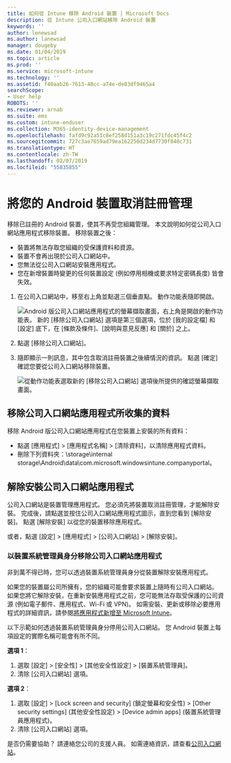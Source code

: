 ```yaml
---
title: 如何從 Intune 移除 Android 裝置 | Microsoft Docs
description: 從 Intune 公司入口網站移除 Android 裝置
keywords: ''
author: lenewsad
ms.author: lanewsad
manager: dougeby
ms.date: 01/04/2019
ms.topic: article
ms.prod: ''
ms.service: microsoft-intune
ms.technology: ''
ms.assetid: f40aab26-7613-48cc-a74e-de83df9465a4
searchScope:
- User help
ROBOTS: ''
ms.reviewer: arnab
ms.suite: ems
ms.custom: intune-enduser
ms.collection: M365-identity-device-management
ms.openlocfilehash: fafd9c92a51c8ef258d151a3c19c271fdc45f4c2
ms.sourcegitcommit: 727c3ae7659ad79ea162250d234d7730f840c731
ms.translationtype: HT
ms.contentlocale: zh-TW
ms.lasthandoff: 02/07/2019
ms.locfileid: "55835855"
---
```

# <a name="unenroll-your-android-device-from-management"></a>將您的 Android 裝置取消註冊管理  

移除已註冊的 Android 裝置，使其不再受您組織管理。 本文說明如何從公司入口網站應用程式移除裝置。 移除裝置之後：  

* 裝置將無法存取您組織的受保護資料和資源。
* 裝置不會再出現於公司入口網站中。
* 您無法從公司入口網站安裝應用程式。
* 您在新增裝置時變更的任何裝置設定 (例如停用相機或要求特定密碼長度) 皆會失效。  

1. 在公司入口網站中，移至右上角並點選三個垂直點。 動作功能表隨即開啟。

   ![Android 版公司入口網站應用程式的螢幕擷取畫面，右上角是開啟的動作功能表。 新的 [移除公司入口網站] 選項是第三個選項，位於 [我的設定檔] 和 [設定] 底下，在 [條款及條件]、[說明與意見反應] 和 [關於] 之上。](./media/android_remove_cp_menu_action_after_1705.png)

2. 點選 [移除公司入口網站]。  

3. 隨即顯示一則訊息，其中包含取消註冊裝置之後續情況的資訊。 點選 [確定]  確認您要從公司入口網站移除裝置。

   ![從動作功能表選取新的 [移除公司入口網站] 選項後所提供的確認螢幕擷取畫面。](./media/android_remove_cp_menu_confirmation_after_1705.png)

## <a name="remove-data-collected-by-the-company-portal-app"></a>移除公司入口網站應用程式所收集的資料  

移除 Android 版公司入口網站應用程式在您裝置上安裝的所有資料：

-   點選 [應用程式] > [應用程式名稱] > [清除資料]，以清除應用程式資料。
-   刪除下列資料夾：\storage\internal storage\Android\data\com.microsoft.windowsintune.companyportal。

## <a name="uninstall-the-company-portal-app"></a>解除安裝公司入口網站應用程式  
公司入口網站是裝置管理應用程式。 您必須先將裝置取消註冊管理，才能解除安裝。 完成後，請點選並按住公司入口網站應用程式圖示，直到您看到 [解除安裝]。 點選 [解除安裝] 以從您的裝置移除應用程式。  

或者，點選 [設定] > [應用程式] > [公司入口網站] > [解除安裝]。  

### <a name="remove-the-company-portal-app-as-a-device-administrator"></a>以裝置系統管理員身分移除公司入口網站應用程式  
非到萬不得已時，您可以透過裝置系統管理員身分從裝置解除安裝應用程式。  

如果您的裝置屬公司所擁有，您的組織可能會要求裝置上隨時有公司入口網站。 如果您將它解除安裝，在重新安裝應用程式之前，您可能無法存取受保護的公司資源 (例如電子郵件、應用程式、Wi-Fi 或 VPN)。 如需安裝、更新或移除必要應用程式的詳細資訊，請參閱[將應用程式新增至 Microsoft Intune](https://docs.microsoft.com/intune/apps-add#apps-that-are-added-automatically-by-intune)。  

以下示範如何透過裝置系統管理員身分停用公司入口網站。 您 Android 裝置上每項設定的實際名稱可能會有所不同。  

**選項 1**：  
1. 選取 [設定] > [安全性] > [其他安全性設定] > [裝置系統管理員]。  
2. 清除 [公司入口網站] 選項。  

**選項 2**：  
1. 選取 [設定] > [Lock screen and security] \(鎖定螢幕和安全性\) > [Other security settings] \(其他安全性設定\) > [Device admin apps] \(裝置系統管理員應用程式\)。  
2. 清除 [公司入口網站] 選項。    

是否仍需要協助？ 請連絡您公司的支援人員。 如需連絡資訊，請查看[公司入口網站](https://go.microsoft.com/fwlink/?linkid=2010980)。
